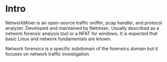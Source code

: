 # Intro
NetworkMiner is an open-source traffic sniffer, pcap handler, and protocol analyzer. Developed and maintained by Netresec. Usually described as a network forensic analysis tool or a NFAT for windows. It is expected that basic Linux and network fundamentals are known. 

Network forensics is a specific subdomain of the forensics domain but it focuses on network traffic investigation. 